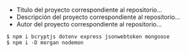 - Título del proyecto correspondiente al repositorio...
- Descripción del proyecto correspondiente al repositorio...
- Autor del proyecto correspondiente al repositorio...
```
$ npm i bcryptjs dotenv express jsonwebtoken mongoose
$ npm i -D morgan nodemon
```
